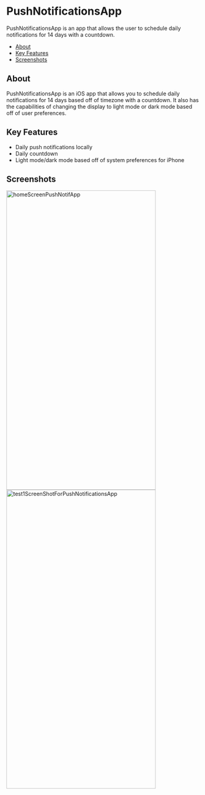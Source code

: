 # PushNotificationsApp

PushNotificationsApp is an app that allows the user to schedule daily notifications for 14 days with a countdown.

- [About](#about)
- [Key Features](#key-features)
- [Screenshots](#screenshots)

## About

PushNotificationsApp is an iOS app that allows you to schedule daily notifications for 14 days based off of timezone with a countdown. It also has the capabilities of changing the display to light mode or dark mode based off of user preferences.

## Key Features

- Daily push notifications locally
- Daily countdown
- Light mode/dark mode based off of system preferences for iPhone

## Screenshots
<img width="390" height="783" alt="homeScreenPushNotifApp" src="https://github.com/user-attachments/assets/1ddc56ef-e51a-4729-9ff0-6569edb58330" />

<img width="390" height="782" alt="test1ScreenShotForPushNotificationsApp" src="https://github.com/user-attachments/assets/10bf107e-bc63-4a46-9edd-6198265bb1be" />








